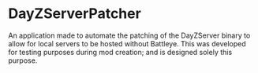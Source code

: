 # DayZServerPatcher

An application made to automate the patching of the DayZServer binary to allow for local servers to be hosted without Battleye. 
This was developed for testing purposes during mod creation; and is designed solely this purpose.
